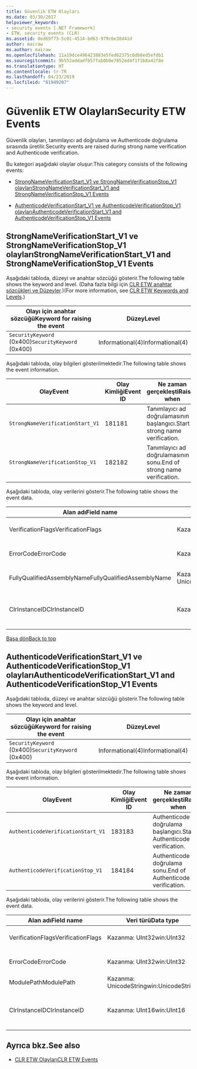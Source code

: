 ```yaml
---
title: Güvenlik ETW Olayları
ms.date: 03/30/2017
helpviewer_keywords:
- security events [.NET Framework]
- ETW, security events (CLR)
ms.assetid: 0ed69f73-5c01-4514-bd63-979c6e38d41d
author: mairaw
ms.author: mairaw
ms.openlocfilehash: 11a19dce496423883e5fed62375c6db8ed5efdb1
ms.sourcegitcommit: 9b552addadfb57fab0b9e7852ed4f1f1b8a42f8e
ms.translationtype: HT
ms.contentlocale: tr-TR
ms.lasthandoff: 04/23/2019
ms.locfileid: "61949207"
---
```

# <a name="security-etw-events"></a><span data-ttu-id="5eae9-102">Güvenlik ETW Olayları</span><span class="sxs-lookup"><span data-stu-id="5eae9-102">Security ETW Events</span></span>
<a name="top"></a> <span data-ttu-id="5eae9-103">Güvenlik olayları, tanımlayıcı ad doğrulama ve Authenticode doğrulama sırasında üretilir.</span><span class="sxs-lookup"><span data-stu-id="5eae9-103">Security events are raised during strong name verification and Authenticode verification.</span></span>  
  
 <span data-ttu-id="5eae9-104">Bu kategori aşağıdaki olaylar oluşur:</span><span class="sxs-lookup"><span data-stu-id="5eae9-104">This category consists of the following events:</span></span>  
  
- [<span data-ttu-id="5eae9-105">StrongNameVerificationStart_V1 ve StrongNameVerificationStop_V1 olayları</span><span class="sxs-lookup"><span data-stu-id="5eae9-105">StrongNameVerificationStart_V1 and StrongNameVerificationStop_V1 Events</span></span>](#strongnameverificationstart_v1_and_strongnameverificationstop_v1_events)  
  
- [<span data-ttu-id="5eae9-106">AuthenticodeVerificationStart_V1 ve AuthenticodeVerificationStop_V1 olayları</span><span class="sxs-lookup"><span data-stu-id="5eae9-106">AuthenticodeVerificationStart_V1 and AuthenticodeVerificationStop_V1 Events</span></span>](#authenticodeverificationstart_v1_and_authenticodeverificationstop_v1_events)  
  
<a name="strongnameverificationstart_v1_and_strongnameverificationstop_v1_events"></a>   
## <a name="strongnameverificationstartv1-and-strongnameverificationstopv1-events"></a><span data-ttu-id="5eae9-107">StrongNameVerificationStart_V1 ve StrongNameVerificationStop_V1 olayları</span><span class="sxs-lookup"><span data-stu-id="5eae9-107">StrongNameVerificationStart_V1 and StrongNameVerificationStop_V1 Events</span></span>  
 <span data-ttu-id="5eae9-108">Aşağıdaki tabloda, düzeyi ve anahtar sözcüğü gösterir.</span><span class="sxs-lookup"><span data-stu-id="5eae9-108">The following table shows the keyword and level.</span></span> <span data-ttu-id="5eae9-109">(Daha fazla bilgi için [CLR ETW anahtar sözcükleri ve Düzeyler](../../../docs/framework/performance/clr-etw-keywords-and-levels.md).)</span><span class="sxs-lookup"><span data-stu-id="5eae9-109">(For more information, see [CLR ETW Keywords and Levels](../../../docs/framework/performance/clr-etw-keywords-and-levels.md).)</span></span>  
  
|<span data-ttu-id="5eae9-110">Olayı için anahtar sözcüğü</span><span class="sxs-lookup"><span data-stu-id="5eae9-110">Keyword for raising the event</span></span>|<span data-ttu-id="5eae9-111">Düzey</span><span class="sxs-lookup"><span data-stu-id="5eae9-111">Level</span></span>|  
|-----------------------------------|-----------|  
|<span data-ttu-id="5eae9-112">`SecurityKeyword` (0x400)</span><span class="sxs-lookup"><span data-stu-id="5eae9-112">`SecurityKeyword` (0x400)</span></span>|<span data-ttu-id="5eae9-113">Informational(4)</span><span class="sxs-lookup"><span data-stu-id="5eae9-113">Informational(4)</span></span>|  
  
 <span data-ttu-id="5eae9-114">Aşağıdaki tabloda, olay bilgileri gösterilmektedir.</span><span class="sxs-lookup"><span data-stu-id="5eae9-114">The following table shows the event information.</span></span>  
  
|<span data-ttu-id="5eae9-115">Olay</span><span class="sxs-lookup"><span data-stu-id="5eae9-115">Event</span></span>|<span data-ttu-id="5eae9-116">Olay Kimliği</span><span class="sxs-lookup"><span data-stu-id="5eae9-116">Event ID</span></span>|<span data-ttu-id="5eae9-117">Ne zaman gerçekleşti</span><span class="sxs-lookup"><span data-stu-id="5eae9-117">Raised when</span></span>|  
|-----------|--------------|-----------------|  
|`StrongNameVerificationStart_V1`|<span data-ttu-id="5eae9-118">181</span><span class="sxs-lookup"><span data-stu-id="5eae9-118">181</span></span>|<span data-ttu-id="5eae9-119">Tanımlayıcı ad doğrulamasının başlangıcı.</span><span class="sxs-lookup"><span data-stu-id="5eae9-119">Start of strong name verification.</span></span>|  
|`StrongNameVerificationStop_V1`|<span data-ttu-id="5eae9-120">182</span><span class="sxs-lookup"><span data-stu-id="5eae9-120">182</span></span>|<span data-ttu-id="5eae9-121">Tanımlayıcı ad doğrulamasının sonu.</span><span class="sxs-lookup"><span data-stu-id="5eae9-121">End of strong name verification.</span></span>|  
  
 <span data-ttu-id="5eae9-122">Aşağıdaki tabloda, olay verilerini gösterir.</span><span class="sxs-lookup"><span data-stu-id="5eae9-122">The following table shows the event data.</span></span>  
  
|<span data-ttu-id="5eae9-123">Alan adı</span><span class="sxs-lookup"><span data-stu-id="5eae9-123">Field name</span></span>|<span data-ttu-id="5eae9-124">Veri türü</span><span class="sxs-lookup"><span data-stu-id="5eae9-124">Data type</span></span>|<span data-ttu-id="5eae9-125">Açıklama</span><span class="sxs-lookup"><span data-stu-id="5eae9-125">Description</span></span>|  
|----------------|---------------|-----------------|  
|<span data-ttu-id="5eae9-126">VerificationFlags</span><span class="sxs-lookup"><span data-stu-id="5eae9-126">VerificationFlags</span></span>|<span data-ttu-id="5eae9-127">Kazanma: UInt32</span><span class="sxs-lookup"><span data-stu-id="5eae9-127">win:UInt32</span></span>|<span data-ttu-id="5eae9-128">Doğrulama bayraklar.</span><span class="sxs-lookup"><span data-stu-id="5eae9-128">The verification flags.</span></span>|  
|<span data-ttu-id="5eae9-129">ErrorCode</span><span class="sxs-lookup"><span data-stu-id="5eae9-129">ErrorCode</span></span>|<span data-ttu-id="5eae9-130">Kazanma: UInt32</span><span class="sxs-lookup"><span data-stu-id="5eae9-130">win:UInt32</span></span>|<span data-ttu-id="5eae9-131">HResult hata kodu.</span><span class="sxs-lookup"><span data-stu-id="5eae9-131">The HResult error code.</span></span>|  
|<span data-ttu-id="5eae9-132">FullyQualifiedAssemblyName</span><span class="sxs-lookup"><span data-stu-id="5eae9-132">FullyQualifiedAssemblyName</span></span>|<span data-ttu-id="5eae9-133">Kazanma: UnicodeString</span><span class="sxs-lookup"><span data-stu-id="5eae9-133">win:UnicodeString</span></span>|<span data-ttu-id="5eae9-134">Tam derleme adı.</span><span class="sxs-lookup"><span data-stu-id="5eae9-134">The fully qualified assembly name.</span></span>|  
|<span data-ttu-id="5eae9-135">ClrInstanceID</span><span class="sxs-lookup"><span data-stu-id="5eae9-135">ClrInstanceID</span></span>|<span data-ttu-id="5eae9-136">Kazanma: UInt16</span><span class="sxs-lookup"><span data-stu-id="5eae9-136">win:UInt16</span></span>|<span data-ttu-id="5eae9-137">CLR veya CoreCLR örneği için benzersiz kimlik.</span><span class="sxs-lookup"><span data-stu-id="5eae9-137">Unique ID for the instance of CLR or CoreCLR.</span></span>|  
  
 [<span data-ttu-id="5eae9-138">Başa dön</span><span class="sxs-lookup"><span data-stu-id="5eae9-138">Back to top</span></span>](#top)  
  
<a name="authenticodeverificationstart_v1_and_authenticodeverificationstop_v1_events"></a>   
## <a name="authenticodeverificationstartv1-and-authenticodeverificationstopv1-events"></a><span data-ttu-id="5eae9-139">AuthenticodeVerificationStart_V1 ve AuthenticodeVerificationStop_V1 olayları</span><span class="sxs-lookup"><span data-stu-id="5eae9-139">AuthenticodeVerificationStart_V1 and AuthenticodeVerificationStop_V1 Events</span></span>  
 <span data-ttu-id="5eae9-140">Aşağıdaki tabloda, düzeyi ve anahtar sözcüğü gösterir.</span><span class="sxs-lookup"><span data-stu-id="5eae9-140">The following table shows the keyword and level.</span></span>  
  
|<span data-ttu-id="5eae9-141">Olayı için anahtar sözcüğü</span><span class="sxs-lookup"><span data-stu-id="5eae9-141">Keyword for raising the event</span></span>|<span data-ttu-id="5eae9-142">Düzey</span><span class="sxs-lookup"><span data-stu-id="5eae9-142">Level</span></span>|  
|-----------------------------------|-----------|  
|<span data-ttu-id="5eae9-143">`SecurityKeyword` (0x400)</span><span class="sxs-lookup"><span data-stu-id="5eae9-143">`SecurityKeyword` (0x400)</span></span>|<span data-ttu-id="5eae9-144">Informational(4)</span><span class="sxs-lookup"><span data-stu-id="5eae9-144">Informational(4)</span></span>|  
  
 <span data-ttu-id="5eae9-145">Aşağıdaki tabloda, olay bilgileri gösterilmektedir.</span><span class="sxs-lookup"><span data-stu-id="5eae9-145">The following table shows the event information.</span></span>  
  
|<span data-ttu-id="5eae9-146">Olay</span><span class="sxs-lookup"><span data-stu-id="5eae9-146">Event</span></span>|<span data-ttu-id="5eae9-147">Olay Kimliği</span><span class="sxs-lookup"><span data-stu-id="5eae9-147">Event ID</span></span>|<span data-ttu-id="5eae9-148">Ne zaman gerçekleşti</span><span class="sxs-lookup"><span data-stu-id="5eae9-148">Raised when</span></span>|  
|-----------|--------------|-----------------|  
|`AuthenticodeVerificationStart_V1`|<span data-ttu-id="5eae9-149">183</span><span class="sxs-lookup"><span data-stu-id="5eae9-149">183</span></span>|<span data-ttu-id="5eae9-150">Authenticode doğrulama başlangıcı.</span><span class="sxs-lookup"><span data-stu-id="5eae9-150">Start of Authenticode verification.</span></span>|  
|`AuthenticodeVerificationStop_V1`|<span data-ttu-id="5eae9-151">184</span><span class="sxs-lookup"><span data-stu-id="5eae9-151">184</span></span>|<span data-ttu-id="5eae9-152">Authenticode doğrulama sonu.</span><span class="sxs-lookup"><span data-stu-id="5eae9-152">End of Authenticode verification.</span></span>|  
  
 <span data-ttu-id="5eae9-153">Aşağıdaki tabloda, olay verilerini gösterir.</span><span class="sxs-lookup"><span data-stu-id="5eae9-153">The following table shows the event data.</span></span>  
  
|<span data-ttu-id="5eae9-154">Alan adı</span><span class="sxs-lookup"><span data-stu-id="5eae9-154">Field name</span></span>|<span data-ttu-id="5eae9-155">Veri türü</span><span class="sxs-lookup"><span data-stu-id="5eae9-155">Data type</span></span>|<span data-ttu-id="5eae9-156">Açıklama</span><span class="sxs-lookup"><span data-stu-id="5eae9-156">Description</span></span>|  
|----------------|---------------|-----------------|  
|<span data-ttu-id="5eae9-157">VerificationFlags</span><span class="sxs-lookup"><span data-stu-id="5eae9-157">VerificationFlags</span></span>|<span data-ttu-id="5eae9-158">Kazanma: UInt32</span><span class="sxs-lookup"><span data-stu-id="5eae9-158">win:UInt32</span></span>|<span data-ttu-id="5eae9-159">Doğrulama bayraklar.</span><span class="sxs-lookup"><span data-stu-id="5eae9-159">The verification flags.</span></span>|  
|<span data-ttu-id="5eae9-160">ErrorCode</span><span class="sxs-lookup"><span data-stu-id="5eae9-160">ErrorCode</span></span>|<span data-ttu-id="5eae9-161">Kazanma: UInt32</span><span class="sxs-lookup"><span data-stu-id="5eae9-161">win:UInt32</span></span>|<span data-ttu-id="5eae9-162">HResult hata kodu.</span><span class="sxs-lookup"><span data-stu-id="5eae9-162">The HResult error code.</span></span>|  
|<span data-ttu-id="5eae9-163">ModulePath</span><span class="sxs-lookup"><span data-stu-id="5eae9-163">ModulePath</span></span>|<span data-ttu-id="5eae9-164">Kazanma: UnicodeString</span><span class="sxs-lookup"><span data-stu-id="5eae9-164">win:UnicodeString</span></span>|<span data-ttu-id="5eae9-165">Modül yolu.</span><span class="sxs-lookup"><span data-stu-id="5eae9-165">The module path.</span></span>|  
|<span data-ttu-id="5eae9-166">ClrInstanceID</span><span class="sxs-lookup"><span data-stu-id="5eae9-166">ClrInstanceID</span></span>|<span data-ttu-id="5eae9-167">Kazanma: UInt16</span><span class="sxs-lookup"><span data-stu-id="5eae9-167">win:UInt16</span></span>|<span data-ttu-id="5eae9-168">CLR veya CoreCLR örneği için benzersiz kimlik.</span><span class="sxs-lookup"><span data-stu-id="5eae9-168">Unique ID for the instance of CLR or CoreCLR.</span></span>|  
  
## <a name="see-also"></a><span data-ttu-id="5eae9-169">Ayrıca bkz.</span><span class="sxs-lookup"><span data-stu-id="5eae9-169">See also</span></span>

- [<span data-ttu-id="5eae9-170">CLR ETW Olayları</span><span class="sxs-lookup"><span data-stu-id="5eae9-170">CLR ETW Events</span></span>](../../../docs/framework/performance/clr-etw-events.md)
